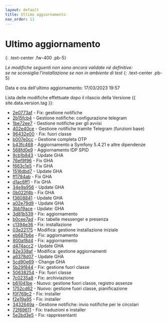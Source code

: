 ```yaml
---
layout: default
title: Ultimo aggiornamento
nav_order: 11
---
```


# Ultimo aggiornamento
{: .text-center .fw-400 .pb-5}

_Le modifiche seguenti non sono ancora validate né definitive:<br>se ne sconsiglia l'installazione se non in ambiente di test_
{: .text-center .pb-5}

Data e ora dell'ultimo aggiornamento: 17/03/2023 19:57

Lista delle modifiche effettuate dopo il rilascio della Versione {{ site.data.version.tag }}:

- [2e0773af](http://github.com/iisgiua/giuaschool/commit/2e0773afe0cb0da6658a26ff10233ca45f0b2d1c) - Fix: gestione notifiche
- [2b15fcb4](http://github.com/iisgiua/giuaschool/commit/2b15fcb44c3f74c4eda8f9d9ecdbf21c00043a7d) - Gestione notifiche: configurazione telegram
- [1be72ee7](http://github.com/iisgiua/giuaschool/commit/1be72ee7c7376f2503b1adb8729d548b162431eb) - Gestione notifiche per gli avvisi
- [402e40ce](http://github.com/iisgiua/giuaschool/commit/402e40ce0570d2b5f0347104d9e9f3fb0c356048) - Gestione notifiche tramite Telegram (funzioni base)
- [96432e00](http://github.com/iisgiua/giuaschool/commit/96432e00734b451fd367dbfb02adba4162ffe3d1) - Fix: fuori classe
- [b007e0cc](http://github.com/iisgiua/giuaschool/commit/b007e0ccf1fa3e8b5a69af67dac60f82aab99959) - Gestione completa OTP
- [b43fc468](http://github.com/iisgiua/giuaschool/commit/b43fc468f3d729ddce6501684ddf3412ad1858d6) - Aggiornamento a Symfony 5.4.21 e altre dipendenze
- [568fd0e9](http://github.com/iisgiua/giuaschool/commit/568fd0e984a60622c828266d736948d687fba099) - Aggiornamento IDP SPID
- [9cb1b843](http://github.com/iisgiua/giuaschool/commit/9cb1b84363923ed62f1b85ac3fdf74c07fb45aa8) - Update GHA
- [76ef9f96](http://github.com/iisgiua/giuaschool/commit/76ef9f96ab883399d410a68dd588e05ce240c782) - Fix GHA
- [f663c1e5](http://github.com/iisgiua/giuaschool/commit/f663c1e5c3159deb2630017d06ce30a5e1b974d2) - Fix GHA
- [1516dbd7](http://github.com/iisgiua/giuaschool/commit/1516dbd77d448d3c326dab01c0510e1309ffd447) - Update GHA
- [ff1784ab](http://github.com/iisgiua/giuaschool/commit/ff1784abe3493e9b0b747e799c68ca360c865724) - Fix GHA
- [d1ac6ff1](http://github.com/iisgiua/giuaschool/commit/d1ac6ff1a560d1a091aa9f780c005d10f6ece6a1) - Fix GHA
- [34e9a956](http://github.com/iisgiua/giuaschool/commit/34e9a956ae3e6ee8725254665f3c23b05428737b) - Update GHA
- [0b022f4b](http://github.com/iisgiua/giuaschool/commit/0b022f4b64d769f33605f4745cc1071a774c5668) - Fix GHA
- [f3608841](http://github.com/iisgiua/giuaschool/commit/f360884157eb7b7ac9caf0897e1611ff109349a2) - Update GHA
- [a02e79d9](http://github.com/iisgiua/giuaschool/commit/a02e79d9b1d6434da5f360e7aea3d8f326621e00) - Update GHA
- [3bb19ace](http://github.com/iisgiua/giuaschool/commit/3bb19aceedc8b7d4e7006e06e6fd6cd87a154205) - Update: GHA
- [3d81b539](http://github.com/iisgiua/giuaschool/commit/3d81b53932781de4f68914ad31dd02820005df97) - Fix: aggiornamento
- [b0cee7ad](http://github.com/iisgiua/giuaschool/commit/b0cee7ad0dc20cbeec3a7c2af6273b9884a47683) - Fix: tabelle messenger e presenza
- [c1394e36](http://github.com/iisgiua/giuaschool/commit/c1394e36583058dd9b79459f804cf5c545613211) - Fix: installazione
- [03e22175](http://github.com/iisgiua/giuaschool/commit/03e221753d8fb4186cf735647cea022f2e7ce4e7) - Modifica: gestione installazione iniziale
- [eb687b6e](http://github.com/iisgiua/giuaschool/commit/eb687b6ede4848e58246e0c54c15c3b155a45a55) - Fix: aggiornamento
- [800af8d4](http://github.com/iisgiua/giuaschool/commit/800af8d40a97d17dd6d06d387e3cb7086ee84783) - Fix: aggiornamento
- [d474acc2](http://github.com/iisgiua/giuaschool/commit/d474acc2037abf53491aa1c064964255af87da75) - Update GHA
- [82e338af](http://github.com/iisgiua/giuaschool/commit/82e338af0c227621d505e1f5f574195f35645462) - Modifica: gestione aggiornamenti
- [a6378d07](http://github.com/iisgiua/giuaschool/commit/a6378d075a7bb731a584e7a452d04587893db2f4) - Update GHA
- [5cd90e69](http://github.com/iisgiua/giuaschool/commit/5cd90e695623d59065473982a1533fece0585bab) - Change GHA
- [5b29f844](http://github.com/iisgiua/giuaschool/commit/5b29f8442a95d31bee03ad4a01b0b263402d6158) - Fix: gestione fuori classe
- [50638254](http://github.com/iisgiua/giuaschool/commit/506382549fc081c9b6179e17f62ecb71b31069d2) - Fix: fuori classe
- [7c0235a8](http://github.com/iisgiua/giuaschool/commit/7c0235a8a6086faaaf022383c0ed4f49922edc24) - Fix: archiviazione
- [b61041be](http://github.com/iisgiua/giuaschool/commit/b61041be1b4ab7072d496bd3ca68aeb36b84bbb0) - Nuovo: gestione fuori classe, registro assenze
- [1752cd62](http://github.com/iisgiua/giuaschool/commit/1752cd6203aeb7272d058a65bd5b8b0531cd39e9) - Nuovo: gestione fuori classe, pianificazione
- [f0f769c2](http://github.com/iisgiua/giuaschool/commit/f0f769c264b552942f1e9a9ada7a2d6711dd67a6) - Fix: installer
- [f2e19a95](http://github.com/iisgiua/giuaschool/commit/f2e19a95d6889882fcfad882a0fcb2832b3b7ca4) - Fix: installer
- [3432649a](http://github.com/iisgiua/giuaschool/commit/3432649a60de26bb8aa206620418c9df18c8ceb0) - Gestione notifiche: invio notifiche per le circolari
- [72f69611](http://github.com/iisgiua/giuaschool/commit/72f69611bd9bd5eb3c5360a116d09f3d94f1b9ff) - Fix: traduzioni e installer
- [5e2bd3e5](http://github.com/iisgiua/giuaschool/commit/5e2bd3e5819432ba66cada669a4a03ef02c911d1) - Fix: rappresentanti

